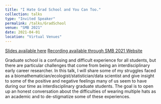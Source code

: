 ```yaml
---
title: "I Hate Grad School and You Can Too."
collection: talks
type: "Invited Speaker"
permalink: /talks/GradSchool
venue: "SMB 2021"
date: 2021-04-01
location: "Virtual Venues"
---
```

[Slides available here](http://shelbymscott.github.io/files/EduSubgroup.pdf)
[Recording available through SMB 2021 Website](http://schedule.smb2021.org/EDUC/)

Graduate school is a confusing and difficult experience for all students, but there are particular challenges that come from being an interdisciplinary early career researcher. In this talk, I will share some of my struggles faced as a biomathematician/ecologist/statistician/data scientist and give insight to some of the positive and negative feelings many of us seem to have during our time as interdisciplinary graduate students. The goal is to open up an honest conversation about the difficulties of wearing multiple hats as an academic and to de-stigmatize some of these experiences.
